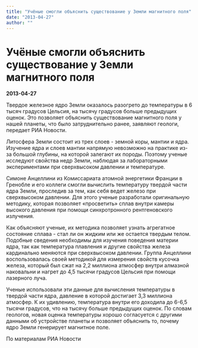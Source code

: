 ```yaml
---
title: "Учёные смогли объяснить существование у Земли магнитного поля"
date: "2013-04-27"
author: ""
---
```


# Учёные смогли объяснить существование у Земли магнитного поля

**2013-04-27** 

Твердое железное ядро Земли оказалось разогрето до температуры в 6 тысяч градусов Цельсия, на тысячу градусов больше предыдущих оценок. Это позволяет объяснить существование магнитного поля у нашей планеты, что было затруднительно ранее, заявляют геологи, передает РИА Новости.

Литосфера Земли состоит из трех слоев - земной коры, мантии и ядра. Изучение ядра и слоев мантии напрямую невозможно на практике из-за большой глубины, на которой залегают их породы. Поэтому ученые исследуют свойства недр Земли, наблюдая за лабораторными экспериментами при сверхвысоком давлении и температуре.

Симоне Анцеллини из Комиссариата атомной энергетики Франции в Гренобле и его коллеги смогли вычислить температуру твердой части ядра Земли, проследив за тем, как себя ведет железо при сверхвысоком давлении. Для этого ученые разработали оригинальную методику, которая позволяет «просветить» сплав внутри камеры высокого давления при помощи синхротронного рентгеновского излучения.

Как объясняют ученые, их методика позволяет узнать агрегатное состояние сплава - стал ли он жидким или же остается твердым телом. Подобные сведения необходимы для изучения поведения материи ядра, так как температура плавления и другие свойства железа кардинально меняются при сверхвысоком давлении. Группа Анцеллини воспользовалась своей методикой для измерения свойств кусочка железа, который был сжат на 2,2 миллиона атмосфер внутри алмазной наковальни и нагрет до 4,5 тысячи градусов Цельсия при помощи лазерного луча.

Ученые использовали эти данные для вычисления температуры в твердой части ядра, давление в которой достигает 3,3 миллиона атмосфер. К их удивлению, температура внутри его доходила до 6-6,5 тысячи градусов, что на тысячу больше предыдущих оценок. По словам геологов, новая оценка температуры хорошо согласуется с другими данными об устройстве планеты и позволяет объяснить то, почему ядро Земли генерирует магнитное поле.

По материалам РИА Новости